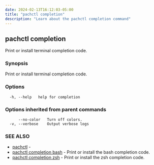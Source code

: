 ```yaml
---
date: 2024-02-13T16:12:03-05:00
title: "pachctl completion"
description: "Learn about the pachctl completion command"
---
```


## pachctl completion

Print or install terminal completion code.

### Synopsis

Print or install terminal completion code.

### Options

```
  -h, --help   help for completion
```

### Options inherited from parent commands

```
      --no-color   Turn off colors.
  -v, --verbose    Output verbose logs
```

### SEE ALSO

* [pachctl](../pachctl)	 - 
* [pachctl completion bash](../pachctl_completion_bash)	 - Print or install the bash completion code.
* [pachctl completion zsh](../pachctl_completion_zsh)	 - Print or install the zsh completion code.

